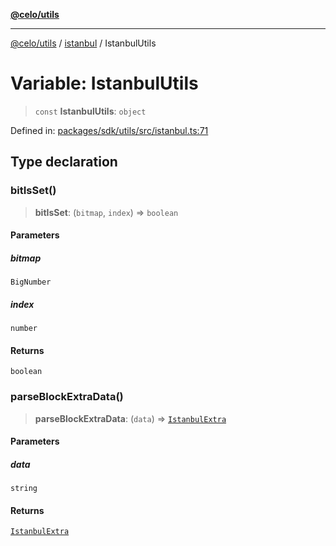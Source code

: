 [**@celo/utils**](../../README.md)

***

[@celo/utils](../../README.md) / [istanbul](../README.md) / IstanbulUtils

# Variable: IstanbulUtils

> `const` **IstanbulUtils**: `object`

Defined in: [packages/sdk/utils/src/istanbul.ts:71](https://github.com/celo-org/developer-tooling/blob/master/packages/sdk/utils/src/istanbul.ts#L71)

## Type declaration

### bitIsSet()

> **bitIsSet**: (`bitmap`, `index`) => `boolean`

#### Parameters

##### bitmap

`BigNumber`

##### index

`number`

#### Returns

`boolean`

### parseBlockExtraData()

> **parseBlockExtraData**: (`data`) => [`IstanbulExtra`](../interfaces/IstanbulExtra.md)

#### Parameters

##### data

`string`

#### Returns

[`IstanbulExtra`](../interfaces/IstanbulExtra.md)
